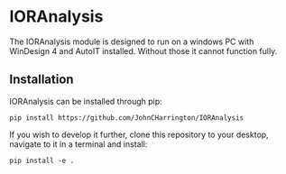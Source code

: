 # IORAnalysis

The IORAnalysis module is designed to run on a windows PC with WinDesign 4 and AutoIT installed. Without those it cannot function fully.

## Installation

IORAnalysis can be installed through pip:

``` pip install https://github.com/JohnCHarrington/IORAnalysis ```

If you wish to develop it further, clone this repository to your desktop, navigate to it in a terminal and install:

``` pip install -e . ```
